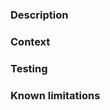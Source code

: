 <!-- If you're making a doc PR or something tiny where the below is irrelevant, delete this
template and use a short description, but in your description aim to include both what the
change is, and why it is being made, with enough context for anyone to understand. -->

### Description

<!-- Short statement about what is changing. -->

### Context

<!-- Why this change is being made. Include any context required to understand the why. -->

### Testing

<!-- How was this change tested? -->

### Known limitations

<!-- Any known limitations or edge cases. -->
